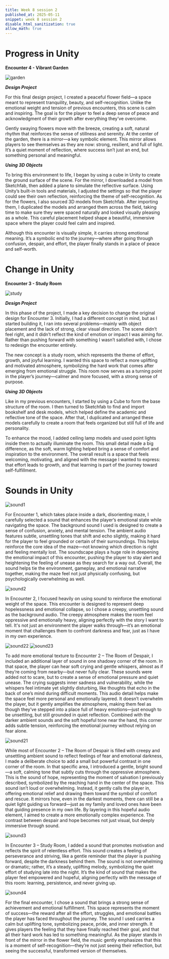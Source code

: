 ```yaml
---
title: Week 8 session 2
published_at: 2025-05-11
snippet: week 8 session 2
disable_html_sanitization: true
allow_math: true
---
```

# Progress in Unity
**Encounter 4 - Vibrant Garden**

![garden](garden.png)

***Design Project***

For this final design project, I created a peaceful flower field—a space meant to represent tranquility, beauty, and self-recognition. Unlike the emotional weight and tension of previous encounters, this scene is calm and inspiring. The goal is for the player to feel a deep sense of peace and acknowledgment of their growth after everything they’ve overcome.

Gently swaying flowers move with the breeze, creating a soft, natural rhythm that reinforces the sense of stillness and serenity. At the center of the garden, there is a mirror—a key symbolic element. This mirror allows players to see themselves as they are now: strong, resilient, and full of light. It’s a quiet moment of reflection, where success isn’t just an end, but something personal and meaningful.

***Using 3D Objects***

To bring this environment to life, I began by using a cube in Unity to create the ground surface of the scene. For the mirror, I downloaded a model from Sketchfab, then added a plane to simulate the reflective surface. Using Unity’s built-in tools and materials, I adjusted the settings so that the player could see their own reflection, reinforcing the theme of self-recognition. As for the flowers, I also sourced 3D models from Sketchfab. After importing them, I duplicated the models and arranged them across the field, taking time to make sure they were spaced naturally and looked visually pleasing as a whole. This careful placement helped shape a beautiful, immersive space where the player could feel calm and inspired.

Although this encounter is visually simple, it carries strong emotional meaning. It’s a symbolic end to the journey—where after going through confusion, despair, and effort, the player finally stands in a place of peace and self-worth.

# Change in Unity

**Encounter 3 - Study Room**

![study](study.png)

***Design Project***

In this phase of the project, I made a key decision to change the original design for Encounter 3. Initially, I had a different concept in mind, but as I started building it, I ran into several problems—mainly with object placement and the lack of strong, clear visual direction. The scene didn’t feel right, and it didn’t reflect the kind of emotion or impact I was aiming for. Rather than pushing forward with something I wasn’t satisfied with, I chose to redesign the encounter entirely.

The new concept is a study room, which represents the theme of effort, growth, and joyful learning. I wanted this space to reflect a more uplifting and motivated atmosphere, symbolizing the hard work that comes after emerging from emotional struggle. This room now serves as a turning point in the player’s journey—calmer and more focused, with a strong sense of purpose.

***Using 3D Objects***

Like in my previous encounters, I started by using a Cube to form the base structure of the room. I then turned to Sketchfab to find and import bookshelf and desk models, which helped define the academic and reflective tone of the space. After that, I duplicated and arranged these models carefully to create a room that feels organized but still full of life and personality.

To enhance the mood, I added ceiling lamp models and used point lights inside them to actually illuminate the room. This small detail made a big difference, as the soft, warm lighting helped bring a sense of comfort and inspiration to the environment. The overall result is a space that feels welcoming, motivating, and aligned with the message I wanted to express: that effort leads to growth, and that learning is part of the journey toward self-fulfillment.

# Sounds in Unity
![sound1](sound1.png)

For Encounter 1, which takes place inside a dark, disorienting maze, I carefully selected a sound that enhances the player’s emotional state while navigating the space. The background sound I used is designed to create a sense of confusion, anxiety, and mental tension. The ambient audio features subtle, unsettling tones that shift and echo slightly, making it hard for the player to feel grounded or certain of their surroundings. This helps reinforce the core idea of the maze—not knowing which direction is right and feeling mentally lost. The soundscape plays a huge role in deepening the emotional impact of this encounter, pushing the player to stay alert and heightening the feeling of unease as they search for a way out. Overall, the sound helps tie the environment, gameplay, and emotional narrative together, making the maze feel not just physically confusing, but psychologically overwhelming as well.

![sound2](sound2.png)

In Encounter 2, I focused heavily on using sound to reinforce the emotional weight of the space. This encounter is designed to represent deep hopelessness and emotional collapse, so I chose a creepy, unsettling sound as the background audio. The creepy atmosphere makes the room feel oppressive and emotionally heavy, aligning perfectly with the story I want to tell. It's not just an environment the player walks through—it’s an emotional moment that challenges them to confront darkness and fear, just as I have in my own experience.

![sound22](sound22.png) ![sound23](sound23.png) 

To add more emotional texture to Encounter 2 – The Room of Despair, I included an additional layer of sound in one shadowy corner of the room. In that space, the player can hear soft crying and gentle whispers, almost as if they’re coming from nearby—but never fully clear. These sounds were added not to scare, but to create a sense of emotional pressure and quiet unease. The crying suggests inner sadness and vulnerability, while the whispers feel intimate yet slightly disturbing, like thoughts that echo in the back of one’s mind during difficult moments. This audio detail helps make the space feel more personal and emotionally layered. It doesn’t overwhelm the player, but it gently amplifies the atmosphere, making them feel as though they’ve stepped into a place full of heavy emotions—just enough to be unsettling, but still grounded in quiet reflection. Combined with the darker ambient sounds and the soft hopeful tone near the hand, this corner adds subtle tension, reinforcing the emotional journey without relying on fear alone.

![sound21](sound21.png)
 
 While most of Encounter 2 – The Room of Despair is filled with creepy and unsettling ambient sound to reflect feelings of fear and emotional darkness, I made a deliberate choice to add a small but powerful contrast in one corner of the room. In that specific area, I introduced a gentle, bright sound—a soft, calming tone that subtly cuts through the oppressive atmosphere. This is the sound of hope, representing the moment of salvation I previously described, symbolized by the reaching hand in the center of the space. This sound isn’t loud or overwhelming. Instead, it gently calls the player in, offering emotional relief and drawing them toward the symbol of comfort and rescue. It mirrors how, even in the darkest moments, there can still be a quiet light guiding us forward—just as my family and loved ones have been that guiding presence in my own life. By layering in this hopeful audio element, I aimed to create a more emotionally complex experience. The contrast between despair and hope becomes not just visual, but deeply immersive through sound.

![sound3](sound3.png)

In Encounter 3 – Study Room, I added a sound that promotes motivation and reflects the spirit of relentless effort. This sound creates a feeling of perseverance and striving, like a gentle reminder that the player is pushing forward, despite the darkness behind them. The sound is not overwhelming or dramatic; rather, it’s a steady, uplifting melody, symbolizing the quiet effort of studying late into the night. It’s the kind of sound that makes the player feel empowered and hopeful, aligning perfectly with the message of this room: learning, persistence, and never giving up.

![sound4](sound4.png)

For the final encounter, I chose a sound that brings a strong sense of achievement and emotional fulfillment. This space represents the moment of success—the reward after all the effort, struggles, and emotional battles the player has faced throughout the journey. The sound I used carries a calm but uplifting tone, symbolizing peace, pride, and inner strength. It gives players the feeling that they have finally reached their goal, and that all their hard work has led to something meaningful. As the player stands in front of the mirror in the flower field, the music gently emphasizes that this is a moment of self-recognition—they’re not just seeing their reflection, but seeing the successful, transformed version of themselves.
 
